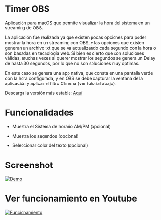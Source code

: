 
# Timer OBS

Aplicación para macOS que permite visualizar la hora del sistema en un streaming de OBS.

La aplicación fue realizada ya que existen pocas opciones para poder mostrar la hora en un streaming con OBS, y las opciones que existen generan un archivo txt que se va actualizando cada segundo con la hora o son basadas en tecnología web. Si bien es cierto que son soluciones válidas, muchas veces al querer mostrar los segundos se genera un Delay de hasta 30 segundos, por lo que no son soluciones muy optimas.

En este caso se genera una app nativa, que consta en una pantalla verde con la hora configurada, y en OBS se debe capturar la ventana de la aplicación y aplicar el filtro Chroma (ver tutorial abajo).

Descarga la versión más estable: [Aquí](https://github.com/mkdirmatias/timer-obs/releases/latest)
  

# Funcionalidades

* Muestra el Sistema de horario AM/PM (opcional)

* Muestra los segundos (opcional)

* Seleccionar color del texto (opcional)

  

# Screenshot

[![Demo](https://i.imgur.com/CqebN8b.gif)](#)

# Ver funcionamiento en Youtube
[![Funcionamiento](https://img.youtube.com/vi/X-DK90VkmhQ/0.jpg)](https://www.youtube.com/watch?v=X-DK90VkmhQ)
